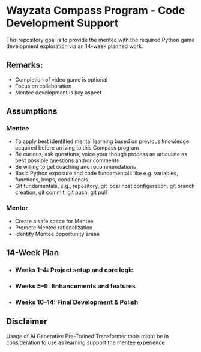 # Wayzata Compass Program - Code Development Support

This repository goal is to provide the mentee with the required Python game development exploration via an 14-week planned work. 

## Remarks: 
- Completion of video game is optional
- Focus on collaboration
- Mentee development is key aspect
 

## Assumptions

### Mentee
- To apply best identified mental learning based on previous knowledge acquired before arriving to this Compass program
- Be curious, ask questions, voice your though process an articulate as best possible questions and/or comments
- Be willing to get coaching and recommendations
- Basic Python exposure and code fundamentals like e.g. variables, functions, loops, conditionals.
- Git fundamentals, e.g., repository, git local host configuration, git branch creation, git commit, git push, git pull

### Mentor
- Create a safe space for Mentee
- Promote Mentee rationalization
- Identify Mentee opportunity areas

## 14-Week Plan

- ### Weeks 1–4: Project setup and core logic
- ### Weeks 5–9: Enhancements and features
- ### Weeks 10–14: Final Development & Polish

## Disclaimer
Usage of AI Generative Pre-Trained Transformer tools might be in consideration to use as learning support the mentee experience